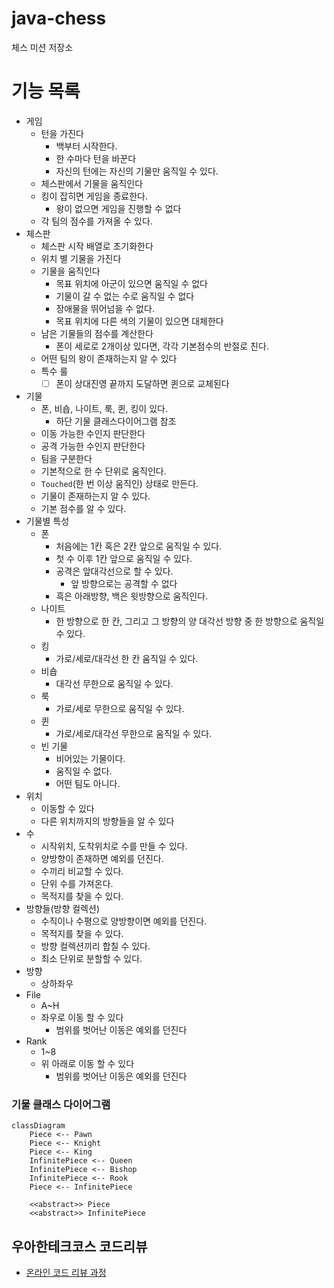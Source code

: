 # java-chess

체스 미션 저장소

# 기능 목록

- 게임
    - 턴을 가진다
        - 백부터 시작한다.
        - 한 수마다 턴을 바꾼다
        - 자신의 턴에는 자신의 기물만 움직일 수 있다.
    - 체스판에서 기물을 움직인다
    - 킹이 잡히면 게임을 종료한다.
        - 왕이 없으면 게임을 진행할 수 없다
    - 각 팀의 점수를 가져올 수 있다.
- 체스판
    - 체스판 시작 배열로 초기화한다
    - 위치 별 기물을 가진다
    - 기물을 움직인다
        - 목표 위치에 아군이 있으면 움직일 수 없다
        - 기물이 갈 수 없는 수로 움직일 수 없다
        - 장애물을 뛰어넘을 수 없다.
        - 목표 위치에 다른 색의 기물이 있으면 대체한다
    - 남은 기물들의 점수를 계산한다
        - 폰이 세로로 2개이상 있다면, 각각 기본점수의 반절로 친다.
    - 어떤 팀의 왕이 존재하는지 알 수 있다
    - 특수 룰
        - [ ] 폰이 상대진영 끝까지 도달하면 퀸으로 교체된다
- 기물
    - 폰, 비숍, 나이트, 룩, 퀸, 킹이 있다.
        - 하단 기물 클래스다이어그램 참조
    - 이동 가능한 수인지 판단한다
    - 공격 가능한 수인지 판단한다
    - 팀을 구분한다
    - 기본적으로 한 수 단위로 움직인다.
    - `Touched`(한 번 이상 움직인) 상태로 만든다.
    - 기물이 존재하는지 알 수 있다.
    - 기본 점수를 알 수 있다.
- 기물별 특성
    - 폰
        - 처음에는 1칸 혹은 2칸 앞으로 움직일 수 있다.
        - 첫 수 이후 1칸 앞으로 움직일 수 있다.
        - 공격은 앞대각선으로 할 수 있다.
            - 앞 방향으로는 공격할 수 없다
        - 흑은 아래방향, 백은 윗방향으로 움직인다.
    - 나이트
        - 한 방향으로 한 칸, 그리고 그 방향의 양 대각선 방향 중 한 방향으로 움직일 수 있다.
    - 킹
        - 가로/세로/대각선 한 칸 움직일 수 있다.
    - 비숍
        - 대각선 무한으로 움직일 수 있다.
    - 룩
        - 가로/세로 무한으로 움직일 수 있다.
    - 퀸
        - 가로/세로/대각선 무한으로 움직일 수 있다.
    - 빈 기물
        - 비어있는 기물이다.
        - 움직일 수 없다.
        - 어떤 팀도 아니다.
- 위치
    - 이동할 수 있다
    - 다른 위치까지의 방향들을 알 수 있다
- 수
    - 시작위치, 도착위치로 수를 만들 수 있다.
    - 양방향이 존재하면 예외를 던진다.
    - 수끼리 비교할 수 있다.
    - 단위 수를 가져온다.
    - 목적지를 찾을 수 있다.
- 방향들(방향 컬렉션)
    - 수직이나 수평으로 양방향이면 예외를 던진다.
    - 목적지를 찾을 수 있다.
    - 방향 컬렉션끼리 합칠 수 있다.
    - 최소 단위로 분할할 수 있다.
- 방향
    - 상하좌우
- File
    - A~H
    - 좌우로 이동 할 수 있다
        - 범위를 벗어난 이동은 예외를 던진다
- Rank
    - 1~8
    - 위 아래로 이동 할 수 있다
        - 범위를 벗어난 이동은 예외를 던진다

### 기물 클래스 다이어그램

```mermaid
classDiagram
    Piece <-- Pawn
    Piece <-- Knight
    Piece <-- King
    InfinitePiece <-- Queen
    InfinitePiece <-- Bishop
    InfinitePiece <-- Rook
    Piece <-- InfinitePiece

    <<abstract>> Piece
    <<abstract>> InfinitePiece
```

## 우아한테크코스 코드리뷰

- [온라인 코드 리뷰 과정](https://github.com/woowacourse/woowacourse-docs/blob/master/maincourse/README.md)
